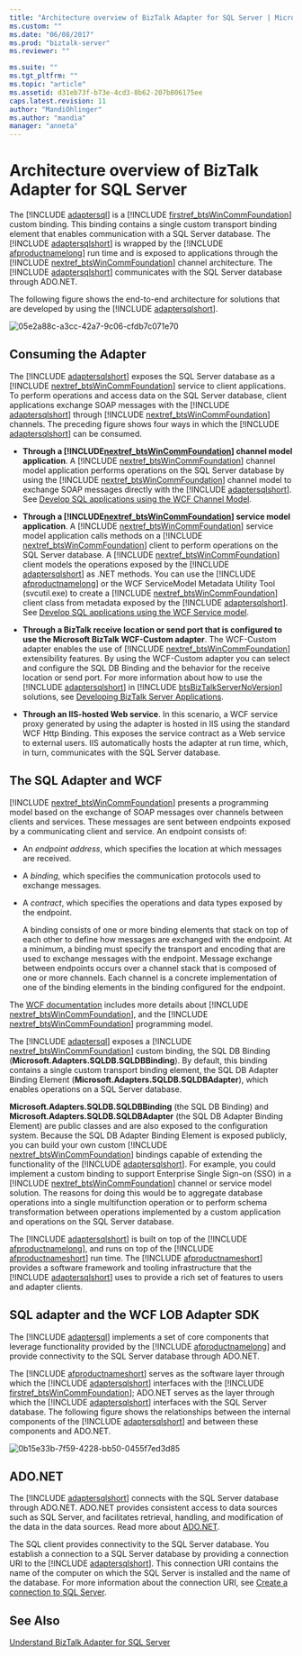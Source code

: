 ```yaml
---
title: "Architecture overview of BizTalk Adapter for SQL Server | Microsoft Docs"
ms.custom: ""
ms.date: "06/08/2017"
ms.prod: "biztalk-server"
ms.reviewer: ""

ms.suite: ""
ms.tgt_pltfrm: ""
ms.topic: "article"
ms.assetid: d31eb73f-b73e-4cd3-8b62-207b806175ee
caps.latest.revision: 11
author: "MandiOhlinger"
ms.author: "mandia"
manager: "anneta"
---
```

# Architecture overview of BizTalk Adapter for SQL Server
The [!INCLUDE [adaptersql](../../includes/adaptersql-md.md)] is a [!INCLUDE [firstref_btsWinCommFoundation](../../includes/firstref-btswincommfoundation-md.md)] custom binding. This binding contains a single custom transport binding element that enables communication with a SQL Server database. The [!INCLUDE [adaptersqlshort](../../includes/adaptersqlshort-md.md)] is wrapped by the [!INCLUDE [afproductnamelong](../../includes/afproductnamelong-md.md)] run time and is exposed to applications through the [!INCLUDE [nextref_btsWinCommFoundation](../../includes/nextref-btswincommfoundation-md.md)] channel architecture. The [!INCLUDE [adaptersqlshort](../../includes/adaptersqlshort-md.md)] communicates with the SQL Server database through ADO.NET.  


 The following figure shows the end-to-end architecture for solutions that are developed by using the [!INCLUDE [adaptersqlshort](../../includes/adaptersqlshort-md.md)].  

 ![](../../adapters-and-accelerators/adapter-sql/media/05e2a88c-a3cc-42a7-9c06-cfdb7c071e70.gif "05e2a88c-a3cc-42a7-9c06-cfdb7c071e70")  


## Consuming the Adapter  
 The [!INCLUDE [adaptersqlshort](../../includes/adaptersqlshort-md.md)] exposes the SQL Server database as a [!INCLUDE [nextref_btsWinCommFoundation](../../includes/nextref-btswincommfoundation-md.md)] service to client applications. To perform operations and access data on the SQL Server database, client applications exchange SOAP messages with the [!INCLUDE [adaptersqlshort](../../includes/adaptersqlshort-md.md)] through [!INCLUDE [nextref_btsWinCommFoundation](../../includes/nextref-btswincommfoundation-md.md)] channels. The preceding figure shows four ways in which the [!INCLUDE [adaptersqlshort](../../includes/adaptersqlshort-md.md)] can be consumed.  

- <strong>Through a <!-- BEGIN ERROR INCLUDE: Unable to resolve [!INCLUDE[nextref_btsWinCommFoundation](../../includes/nextref-btswincommfoundation-md.md)]: Path(D:/a/1/s/target_repo/biztalk/adapters-and-accelerators/adapter-sql/architecture-overview-of-biztalk-adapter-for-sql-server.md) contains invalid char.
  Parameter name: path -->[!INCLUDE[nextref_btsWinCommFoundation](../../includes/nextref-btswincommfoundation-md.md)]<!--END ERROR INCLUDE --> channel model application</strong>. A [!INCLUDE [nextref_btsWinCommFoundation](../../includes/nextref-btswincommfoundation-md.md)] channel model application performs operations on the SQL Server database by using the [!INCLUDE [nextref_btsWinCommFoundation](../../includes/nextref-btswincommfoundation-md.md)] channel model to exchange SOAP messages directly with the [!INCLUDE [adaptersqlshort](../../includes/adaptersqlshort-md.md)]. See [Develop SQL applications using the WCF Channel Model](../../adapters-and-accelerators/adapter-sql/develop-sql-applications-using-the-wcf-channel-model.md).

- <strong>Through a <!-- BEGIN ERROR INCLUDE: Unable to resolve [!INCLUDE[nextref_btsWinCommFoundation](../../includes/nextref-btswincommfoundation-md.md)]: Path(D:/a/1/s/target_repo/biztalk/adapters-and-accelerators/adapter-sql/architecture-overview-of-biztalk-adapter-for-sql-server.md) contains invalid char.
  Parameter name: path -->[!INCLUDE[nextref_btsWinCommFoundation](../../includes/nextref-btswincommfoundation-md.md)]<!--END ERROR INCLUDE --> service model application</strong>. A [!INCLUDE [nextref_btsWinCommFoundation](../../includes/nextref-btswincommfoundation-md.md)] service model application calls methods on a [!INCLUDE [nextref_btsWinCommFoundation](../../includes/nextref-btswincommfoundation-md.md)] client to perform operations on the SQL Server database. A [!INCLUDE [nextref_btsWinCommFoundation](../../includes/nextref-btswincommfoundation-md.md)] client models the operations exposed by the [!INCLUDE [adaptersqlshort](../../includes/adaptersqlshort-md.md)] as .NET methods. You can use the [!INCLUDE [afproductnamelong](../../includes/afproductnamelong-md.md)] or the WCF ServiceModel Metadata Utility Tool (svcutil.exe) to create a [!INCLUDE [nextref_btsWinCommFoundation](../../includes/nextref-btswincommfoundation-md.md)] client class from metadata exposed by the [!INCLUDE [adaptersqlshort](../../includes/adaptersqlshort-md.md)].  See [Develop SQL applications using the WCF Service model](../../adapters-and-accelerators/adapter-sql/develop-sql-applications-using-the-wcf-service-model.md).

- <strong>Through a BizTalk receive location or send port that is configured to use the Microsoft BizTalk WCF-Custom adapter</strong>. The WCF-Custom adapter enables the use of [!INCLUDE [nextref_btsWinCommFoundation](../../includes/nextref-btswincommfoundation-md.md)] extensibility features. By using the WCF-Custom adapter you can select and configure the SQL DB Binding and the behavior for the receive location or send port. For more information about how to use the [!INCLUDE [adaptersqlshort](../../includes/adaptersqlshort-md.md)] in [!INCLUDE [btsBizTalkServerNoVersion](../../includes/btsbiztalkservernoversion-md.md)] solutions, see [Developing BizTalk Server Applications](../../core/developing-biztalk-server-applications.md). 

- **Through an IIS-hosted Web service**. In this scenario, a WCF service proxy generated by using the adapter is hosted in IIS using the standard WCF Http Binding. This exposes the service contract as a Web service to external users. IIS automatically hosts the adapter at run time, which, in turn, communicates with the SQL Server database.  

## The SQL Adapter and WCF  
 [!INCLUDE [nextref_btsWinCommFoundation](../../includes/nextref-btswincommfoundation-md.md)] presents a programming model based on the exchange of SOAP messages over channels between clients and services. These messages are sent between endpoints exposed by a communicating client and service. An endpoint consists of:  

- An *endpoint address*, which specifies the location at which messages are received.  

- A *binding*, which specifies the communication protocols used to exchange messages.  

- A *contract*, which specifies the operations and data types exposed by the endpoint.  

  A binding consists of one or more binding elements that stack on top of each other to define how messages are exchanged with the endpoint. At a minimum, a binding must specify the transport and encoding that are used to exchange messages with the endpoint. Message exchange between endpoints occurs over a channel stack that is composed of one or more channels. Each channel is a concrete implementation of one of the binding elements in the binding configured for the endpoint. 

The [WCF documentation](http://go.microsoft.com/fwlink/?LinkID=196850) includes more details about [!INCLUDE [nextref_btsWinCommFoundation](../../includes/nextref-btswincommfoundation-md.md)], and the [!INCLUDE [nextref_btsWinCommFoundation](../../includes/nextref-btswincommfoundation-md.md)] programming model.  

 The [!INCLUDE [adaptersql](../../includes/adaptersql-md.md)] exposes a [!INCLUDE [nextref_btsWinCommFoundation](../../includes/nextref-btswincommfoundation-md.md)] custom binding, the SQL DB Binding (<strong>Microsoft.Adapters.SQLDB.SQLDBBinding</strong>). By default, this binding contains a single custom transport binding element, the SQL DB Adapter Binding Element (<strong>Microsoft.Adapters.SQLDB.SQLDBAdapter</strong>), which enables operations on a SQL Server database.  

 <strong>Microsoft.Adapters.SQLDB.SQLDBBinding</strong> (the SQL DB Binding) and <strong>Microsoft.Adapters.SQLDB.SQLDBAdapter</strong> (the SQL DB Adapter Binding Element) are public classes and are also exposed to the configuration system. Because the SQL DB Adapter Binding Element is exposed publicly, you can build your own custom [!INCLUDE [nextref_btsWinCommFoundation](../../includes/nextref-btswincommfoundation-md.md)] bindings capable of extending the functionality of the [!INCLUDE [adaptersqlshort](../../includes/adaptersqlshort-md.md)]. For example, you could implement a custom binding to support Enterprise Single Sign-on (SSO) in a [!INCLUDE [nextref_btsWinCommFoundation](../../includes/nextref-btswincommfoundation-md.md)] channel or service model solution. The reasons for doing this would be to aggregate database operations into a single multifunction operation or to perform schema transformation between operations implemented by a custom application and operations on the SQL Server database.  

 The [!INCLUDE [adaptersqlshort](../../includes/adaptersqlshort-md.md)] is built on top of the [!INCLUDE [afproductnamelong](../../includes/afproductnamelong-md.md)], and runs on top of the [!INCLUDE [afproductnameshort](../../includes/afproductnameshort-md.md)] run time. The [!INCLUDE [afproductnameshort](../../includes/afproductnameshort-md.md)] provides a software framework and tooling infrastructure that the [!INCLUDE [adaptersqlshort](../../includes/adaptersqlshort-md.md)] uses to provide a rich set of features to users and adapter clients.  

## SQL adapter and the WCF LOB Adapter SDK
The [!INCLUDE [adaptersql](../../includes/adaptersql-md.md)] implements a set of core components that leverage functionality provided by the [!INCLUDE [afproductnamelong](../../includes/afproductnamelong-md.md)] and provide connectivity to the SQL Server database through ADO.NET.  

 The [!INCLUDE [afproductnameshort](../../includes/afproductnameshort-md.md)] serves as the software layer through which the [!INCLUDE [adaptersqlshort](../../includes/adaptersqlshort-md.md)] interfaces with the [!INCLUDE [firstref_btsWinCommFoundation](../../includes/firstref-btswincommfoundation-md.md)]; ADO.NET serves as the layer through which the [!INCLUDE [adaptersqlshort](../../includes/adaptersqlshort-md.md)] interfaces with the SQL Server database. The following figure shows the relationships between the internal components of the [!INCLUDE [adaptersqlshort](../../includes/adaptersqlshort-md.md)] and between these components and ADO.NET.  

 ![](../../adapters-and-accelerators/adapter-sql/media/0b15e33b-7f59-4228-bb50-0455f7ed3d85.gif "0b15e33b-7f59-4228-bb50-0455f7ed3d85")  


## ADO.NET  
 The [!INCLUDE [adaptersqlshort](../../includes/adaptersqlshort-md.md)] connects with the SQL Server database through ADO.NET. ADO.NET provides consistent access to data sources such as SQL Server, and facilitates retrieval, handling, and modification of the data in the data sources. Read more about [ADO.NET](https://msdn.microsoft.com/library/e80y5yhx.aspx).

 The SQL client provides connectivity to the SQL Server database. You establish a connection to a SQL Server database by providing a connection URI to the [!INCLUDE [adaptersqlshort](../../includes/adaptersqlshort-md.md)]. This connection URI contains the name of the computer on which the SQL Server is installed and the name of the database. For more information about the connection URI, see [Create a connection to SQL Server](../../adapters-and-accelerators/adapter-sql/create-a-connection-to-sql-server.md).  

## See Also  

 [Understand BizTalk Adapter for SQL Server](../../adapters-and-accelerators/adapter-sql/understand-biztalk-adapter-for-sql-server.md)